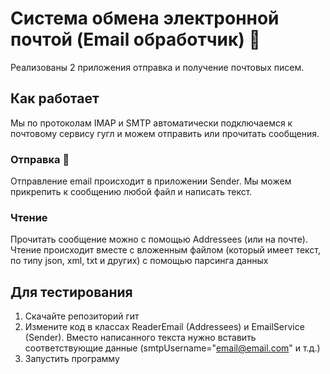 # Система обмена электронной почтой (Email обработчик) 📧
Реализованы 2 приложения отправка и получение почтовых писем.

## Как работает
Мы по протоколам IMAP и SMTP автоматически подключаемся к почтовому сервису гугл и можем отправить или прочитать сообщения.
### Отправка 💬
Отправление email происходит в приложении Sender. Мы можем прикрепить к сообщению любой файл и написать текст.
### Чтение
Прочитать сообщение можно с помощью Addressees (или на почте). Чтение происходит вместе с вложенным файлом (который имеет текст, по типу json, xml, txt и других) с помощью парсинга данных

## Для тестирования
1. Скачайте репозиторий гит
2. Измените код в классах ReaderEmail (Addressees) и EmailService (Sender). Вместо написанного текста нужно вставить соответствующие данные (smtpUsername="email@email.com" и т.д.)
3. Запустить программу
